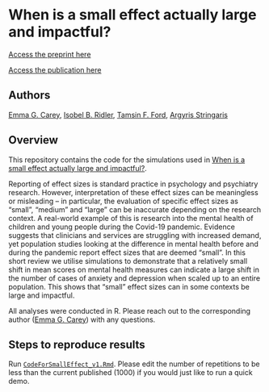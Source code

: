 # When is a small effect actually large and impactful?

[Access the preprint here](https://psyarxiv.com/v3fjk)

[Access the publication here](https://acamh.onlinelibrary.wiley.com/doi/full/10.1111/jcpp.13817)

## Authors

[Emma G. Carey](https://orcid.org/0000-0002-2294-7989), [Isobel B. Ridler](https://orcid.org/0000-0003-2196-4733), [Tamsin F. Ford](https://orcid.org/0000-0001-5295-4904), [Argyris Stringaris](https://orcid.org/0000-0002-6264-8377)

## Overview

This repository contains the code for the simulations used in [When is a small effect actually large and impactful?](https://psyarxiv.com/v3fjk). 

Reporting of effect sizes is standard practice in psychology and psychiatry research. However, interpretation of these effect sizes can be meaningless or misleading – in particular, the evaluation of specific effect sizes as “small”, “medium” and “large” can be inaccurate depending on the research context. A real-world example of this is research into the mental health of children and young people during the Covid-19 pandemic. Evidence suggests that clinicians and services are struggling with increased demand, yet population studies looking at the difference in mental health before and during the pandemic report effect sizes that are deemed “small”. In this short review we utilise simulations to demonstrate that a relatively small shift in mean scores on mental health measures can indicate a large shift in the number of cases of anxiety and depression when scaled up to an entire population. This shows that “small” effect sizes can in some contexts be large and impactful.

All analyses were conducted in R. Please reach out to the corresponding author ([Emma G. Carey](ec475@medschl.cam.ac.uk)) with any questions. 

## Steps to reproduce results

Run [`CodeForSmallEffect_v1.Rmd`](../master/CodeForSmallEffect_v1). Please edit the number of repetitions to be less than the current published (1000) if you would just like to run a quick demo.
